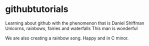 # githubtutorials
Learning about github with the phenomenon that is Daniel Shiffman
Unicorns, rainbows, fairies and waterfalls
This man is wonderful

We are also creating a rainbow song.
Happy and in C minor.
